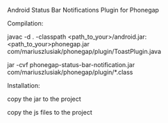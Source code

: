 Android Status Bar Notifications Plugin for Phonegap


Compilation:

javac -d . -classpath <path_to_your>/android.jar:<path_to_your>phonegap.jar com/mariuszlusiak/phonegap/plugin/ToastPlugin.java

jar -cvf phonegap-status-bar-notification.jar com/mariuszlusiak/phonegap/plugin/*.class


Installation:

copy the jar to the project

copy the js files to the project
<script type="text/javascript" charset="utf-8" src="phonegap-status-bar-notification.js"></script>

<plugins>
<plugin name="StatusBarNotificationPlugin" value="com.mariuszlusiak.phonegap.plugin.StatusBarNotificationPlugin" />
</plugins>